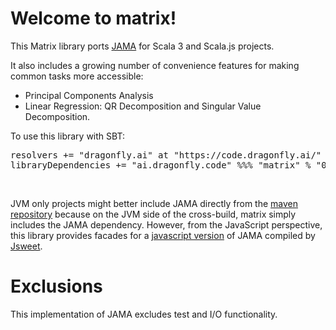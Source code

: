 # Welcome to matrix!

This Matrix library ports <a href="https://math.nist.gov/javanumerics/jama/">JAMA</a> for Scala 3 and Scala.js projects.

It also includes a growing number of convenience features for making common tasks more accessible:
  - Principal Components Analysis
  - Linear Regression: QR Decomposition and Singular Value Decomposition.

To use this library with SBT:

<pre>
resolvers += "dragonfly.ai" at "https://code.dragonfly.ai/"
libraryDependencies += "ai.dragonfly.code" %%% "matrix" % "0.34"
</pre><br />

JVM only projects might better include JAMA directly from the <a href="https://mvnrepository.com/artifact/gov.nist.math/jama/1.0.3">maven repository</a> because on the JVM side of the cross-build, matrix simply includes the JAMA dependency.  However, from the JavaScript perspective, this library provides facades for a <a href="https://github.com/dragonfly-ai/JamaJS/blob/master/README.md">javascript version</a> of JAMA compiled by <a href="http://www.jsweet.org">Jsweet</a>.

# Exclusions

This implementation of JAMA excludes test and I/O functionality.
